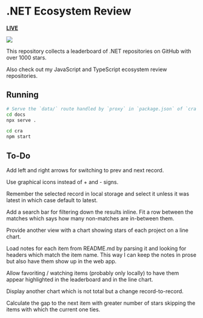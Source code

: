 # .NET Ecosystem Review

[**LIVE**](https://tomashubelbauer.github.io/net-ecosystem-review)

![](https://github.com/tomashubelbauer/net-ecosystem-review/workflows/.github/workflows/main.yml/badge.svg)

This repository collects a leaderboard of .NET repositories on GitHub with over
1000 stars.

Also check out my JavaScript and TypeScript ecosystem review repositories.

## Running

```sh
# Serve the `data/` route handled by `proxy` in `package.json` of `cra`
cd docs
npx serve .
```

```sh
cd cra
npm start
```

## To-Do

Add left and right arrows for switching to prev and next record.

Use graphical icons instead of + and - signs.

Remember the selected record in local storage and select it unless it was latest
in which case default to latest.

Add a search bar for filtering down the results inline.
Fit a row between the matches which says how many non-matches are in-between them.

Provide another view with a chart showing stars of each project on a line chart.

Load notes for each item from README.md by parsing it and looking for headers
which match the item name. This way I can keep the notes in prose but also have
them show up in the web app.

Allow favoriting / watching items (probably only locally) to have them appear
highlighted in the leaderboard and in the line chart.

Display another chart which is not total but a change record-to-record.

Calculate the gap to the next item with greater number of stars skipping the
items with which the current one ties.
